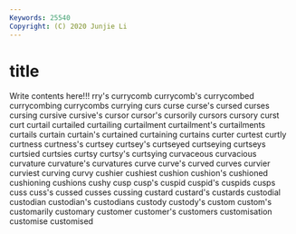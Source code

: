 ```yaml
---
Keywords: 25540
Copyright: (C) 2020 Junjie Li
---
```


# title

Write contents here!!!
rry's 
currycomb
currycomb's 
currycombed 
currycombing 
currycombs 
currying 
curs 
curse 
curse's 
cursed 
curses
cursing 
cursive 
cursive's 
cursor 
cursor's 
cursorily 
cursors 
cursory 
curst 
curt
curtail 
curtailed 
curtailing 
curtailment 
curtailment's 
curtailments 
curtails 
curtain 
curtain's 
curtained
curtaining 
curtains 
curter 
curtest 
curtly 
curtness 
curtness's 
curtsey 
curtsey's 
curtseyed
curtseying 
curtseys 
curtsied 
curtsies 
curtsy 
curtsy's 
curtsying 
curvaceous 
curvacious 
curvature
curvature's 
curvatures 
curve 
curve's 
curved 
curves 
curvier 
curviest 
curving 
curvy
cushier 
cushiest 
cushion 
cushion's 
cushioned 
cushioning 
cushions 
cushy 
cusp 
cusp's
cuspid 
cuspid's 
cuspids 
cusps 
cuss 
cuss's 
cussed 
cusses 
cussing 
custard
custard's 
custards 
custodial 
custodian 
custodian's 
custodians 
custody 
custody's 
custom 
custom's
customarily 
customary 
customer 
customer's 
customers 
customisation 
customise 
customised 

